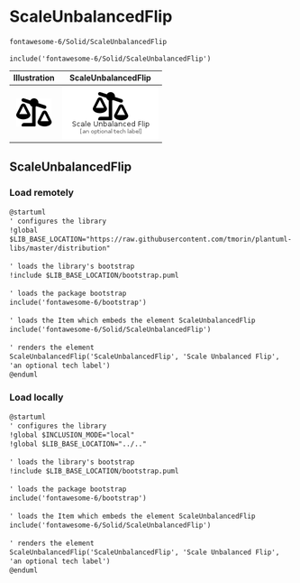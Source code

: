 # ScaleUnbalancedFlip


```text
fontawesome-6/Solid/ScaleUnbalancedFlip
```

```text
include('fontawesome-6/Solid/ScaleUnbalancedFlip')
```



| Illustration | ScaleUnbalancedFlip |
| :---: | :---: |
| ![illustration for Illustration](../../fontawesome-6/Solid/ScaleUnbalancedFlip.png) | ![illustration for ScaleUnbalancedFlip](../../fontawesome-6/Solid/ScaleUnbalancedFlip.Local.png) |




## ScaleUnbalancedFlip

### Load remotely
```plantuml
@startuml
' configures the library
!global $LIB_BASE_LOCATION="https://raw.githubusercontent.com/tmorin/plantuml-libs/master/distribution"

' loads the library's bootstrap
!include $LIB_BASE_LOCATION/bootstrap.puml

' loads the package bootstrap
include('fontawesome-6/bootstrap')

' loads the Item which embeds the element ScaleUnbalancedFlip
include('fontawesome-6/Solid/ScaleUnbalancedFlip')

' renders the element
ScaleUnbalancedFlip('ScaleUnbalancedFlip', 'Scale Unbalanced Flip', 'an optional tech label')
@enduml
```

### Load locally
```plantuml
@startuml
' configures the library
!global $INCLUSION_MODE="local"
!global $LIB_BASE_LOCATION="../.."

' loads the library's bootstrap
!include $LIB_BASE_LOCATION/bootstrap.puml

' loads the package bootstrap
include('fontawesome-6/bootstrap')

' loads the Item which embeds the element ScaleUnbalancedFlip
include('fontawesome-6/Solid/ScaleUnbalancedFlip')

' renders the element
ScaleUnbalancedFlip('ScaleUnbalancedFlip', 'Scale Unbalanced Flip', 'an optional tech label')
@enduml
```

